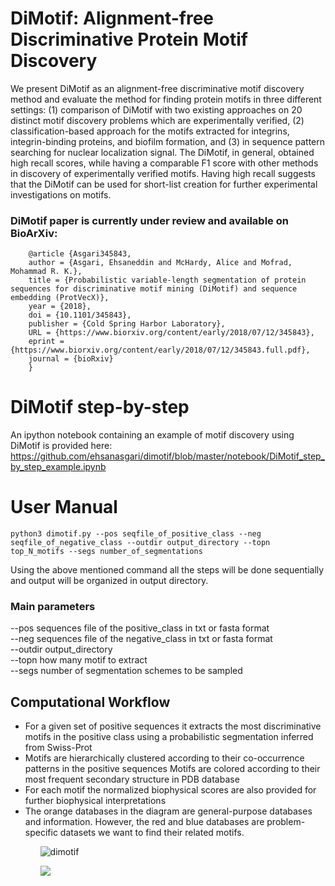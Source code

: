 # DiMotif: Alignment-free Discriminative Protein Motif Discovery

We present DiMotif as an alignment-free discriminative motif discovery method and evaluate the method for finding protein motifs in three different settings: (1) comparison of DiMotif with two existing approaches on 20 distinct motif discovery problems which are experimentally verified, (2) classification-based approach for the motifs extracted for integrins, integrin-binding proteins, and biofilm formation, and (3) in sequence pattern searching for nuclear localization signal. The DiMotif, in general, obtained high recall scores, while having a comparable F1 score with other methods in discovery of experimentally verified motifs. Having high recall suggests that the DiMotif can be used for short-list creation for further experimental investigations on motifs.


### DiMotif paper is currently under review and available on BioArXiv:
```
    @article {Asgari345843,
    author = {Asgari, Ehsaneddin and McHardy, Alice and Mofrad, Mohammad R. K.},
    title = {Probabilistic variable-length segmentation of protein sequences for discriminative motif mining (DiMotif) and sequence embedding (ProtVecX)},
    year = {2018},
    doi = {10.1101/345843},
    publisher = {Cold Spring Harbor Laboratory},
    URL = {https://www.biorxiv.org/content/early/2018/07/12/345843},
    eprint = {https://www.biorxiv.org/content/early/2018/07/12/345843.full.pdf},
    journal = {bioRxiv}
    }
```

<h1> DiMotif step-by-step </h1>

An ipython notebook containing an example of motif discovery using DiMotif is provided here: 
https://github.com/ehsanasgari/dimotif/blob/master/notebook/DiMotif_step_by_step_example.ipynb



<h1> User Manual </h1>

```
python3 dimotif.py --pos seqfile_of_positive_class --neg seqfile_of_negative_class --outdir output_directory --topn top_N_motifs --segs number_of_segmentations
```

Using the above mentioned command all the steps will be done sequentially and output will be organized in output directory.

<h3> Main parameters</h3>

--pos sequences file of the positive_class in txt or fasta format<br/>
--neg sequences file of the negative_class in txt or fasta format<br/>
--outdir output_directory <br/>
--topn how many motif to extract<br/>
--segs number of segmentation schemes to be sampled<br/>

## Computational Workflow

<ul>
<li>For a given set of positive sequences it extracts the most discriminative motifs in the positive class using a probabilistic segmentation inferred from Swiss-Prot</li>
<li>Motifs are hierarchically clustered according to their co-occurrence patterns in the positive sequences
Motifs are colored according to their most frequent secondary structure in PDB database</li>
<li>For each motif the normalized biophysical scores are also provided for further biophysical interpretations</li>
<li>The orange databases in the diagram are general-purpose databases and information. However, the red and blue databases are problem-specific datasets we want to find their related motifs.</li>
<ul>

![dimotif](https://user-images.githubusercontent.com/8551117/48219660-5f167000-e38d-11e8-81a6-95b371a75a2c.png)


<img src='https://llp.berkeley.edu/wp-content/uploads/2018/07/Screen-Shot-2018-07-21-at-6.07.10-AM-1024x499.png'/>


